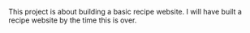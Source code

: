 This project is about building a basic recipe website. I will have built a recipe website by the time this is over.